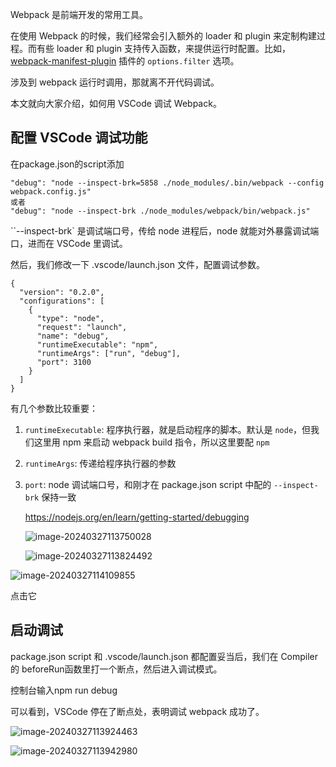 Webpack 是前端开发的常用工具。

在使用 Webpack 的时候，我们经常会引入额外的 loader 和 plugin 来定制构建过程。而有些 loader 和 plugin 支持传入函数，来提供运行时配置。比如，[webpack-manifest-plugin](https://link.zhihu.com/?target=https%3A//github.com/danethurber/webpack-manifest-plugin) 插件的 `options.filter` 选项。

涉及到 webpack 运行时调用，那就离不开代码调试。

本文就向大家介绍，如何用 VSCode 调试 Webpack。

## 配置 VSCode 调试功能

在package.json的script添加 

```
"debug": "node --inspect-brk=5858 ./node_modules/.bin/webpack --config webpack.config.js"
或者
"debug": "node --inspect-brk ./node_modules/webpack/bin/webpack.js"
```

``--inspect-brk` 是调试端口号，传给 node 进程后，node 就能对外暴露调试端口，进而在 VSCode 里调试。

然后，我们修改一下 .vscode/launch.json 文件，配置调试参数。

```text
{
  "version": "0.2.0",
  "configurations": [
    {
      "type": "node",
      "request": "launch",
      "name": "debug",
      "runtimeExecutable": "npm",
      "runtimeArgs": ["run", "debug"],
      "port": 3100
    }
  ]
}
```

有几个参数比较重要：

1. `runtimeExecutable`: 程序执行器，就是启动程序的脚本。默认是 `node`，但我们这里用 npm 来启动 webpack build 指令，所以这里要配 `npm`

2. `runtimeArgs`: 传递给程序执行器的参数

3. `port`: node 调试端口号，和刚才在 package.json script 中配的 `--inspect-brk` 保持一致

   https://nodejs.org/en/learn/getting-started/debugging

   ![image-20240327113750028](C:\Users\liqian\AppData\Roaming\Typora\typora-user-images\image-20240327113750028.png)

   ![image-20240327113824492](C:\Users\liqian\AppData\Roaming\Typora\typora-user-images\image-20240327113824492.png)

![image-20240327114109855](C:\Users\liqian\AppData\Roaming\Typora\typora-user-images\image-20240327114109855.png)

点击它

## 启动调试

package.json script 和 .vscode/launch.json 都配置妥当后，我们在 Compiler 的 beforeRun函数里打一个断点，然后进入调试模式。

控制台输入npm run debug

可以看到，VSCode 停在了断点处，表明调试 webpack 成功了。

![image-20240327113924463](C:\Users\liqian\AppData\Roaming\Typora\typora-user-images\image-20240327113924463.png)

![image-20240327113942980](C:\Users\liqian\AppData\Roaming\Typora\typora-user-images\image-20240327113942980.png)